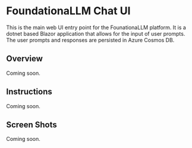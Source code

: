# FoundationaLLM Chat UI

This is the main web UI entry point for the FounationaLLM platform.  It is a dotnet based Blazor application that allows for the input of user prompts.  The user prompts and responses are persisted in Azure Cosmos DB.

## Overview

Coming soon.

## Instructions

Coming soon.

## Screen Shots

Coming soon.
